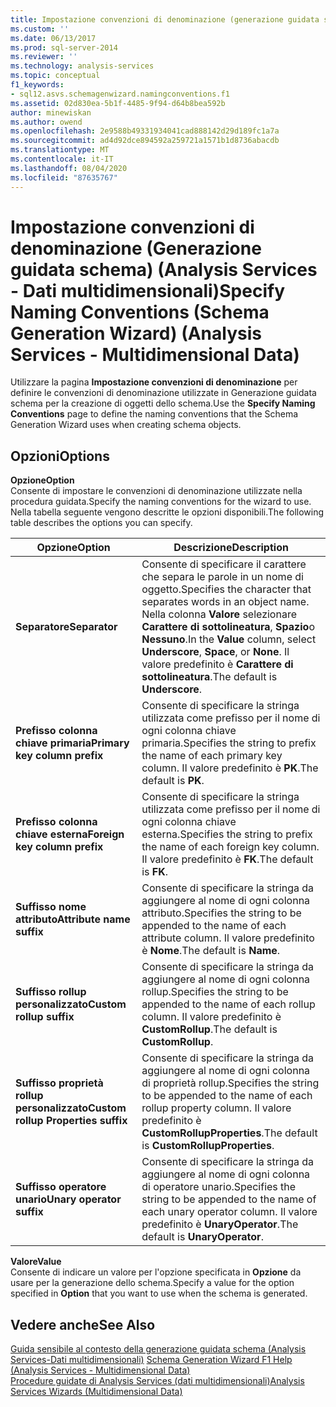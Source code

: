 ```yaml
---
title: Impostazione convenzioni di denominazione (generazione guidata schema) (Analysis Services-Dati multidimensionali) | Microsoft Docs
ms.custom: ''
ms.date: 06/13/2017
ms.prod: sql-server-2014
ms.reviewer: ''
ms.technology: analysis-services
ms.topic: conceptual
f1_keywords:
- sql12.asvs.schemagenwizard.namingconventions.f1
ms.assetid: 02d830ea-5b1f-4485-9f94-d64b8bea592b
author: minewiskan
ms.author: owend
ms.openlocfilehash: 2e9588b49331934041cad888142d29d189fc1a7a
ms.sourcegitcommit: ad4d92dce894592a259721a1571b1d8736abacdb
ms.translationtype: MT
ms.contentlocale: it-IT
ms.lasthandoff: 08/04/2020
ms.locfileid: "87635767"
---
```

# <a name="specify-naming-conventions-schema-generation-wizard-analysis-services---multidimensional-data"></a><span data-ttu-id="86586-102">Impostazione convenzioni di denominazione (Generazione guidata schema) (Analysis Services - Dati multidimensionali)</span><span class="sxs-lookup"><span data-stu-id="86586-102">Specify Naming Conventions (Schema Generation Wizard) (Analysis Services - Multidimensional Data)</span></span>
  <span data-ttu-id="86586-103">Utilizzare la pagina **Impostazione convenzioni di denominazione** per definire le convenzioni di denominazione utilizzate in Generazione guidata schema per la creazione di oggetti dello schema.</span><span class="sxs-lookup"><span data-stu-id="86586-103">Use the **Specify Naming Conventions** page to define the naming conventions that the Schema Generation Wizard uses when creating schema objects.</span></span>  
  
## <a name="options"></a><span data-ttu-id="86586-104">Opzioni</span><span class="sxs-lookup"><span data-stu-id="86586-104">Options</span></span>  
 <span data-ttu-id="86586-105">**Opzione**</span><span class="sxs-lookup"><span data-stu-id="86586-105">**Option**</span></span>  
 <span data-ttu-id="86586-106">Consente di impostare le convenzioni di denominazione utilizzate nella procedura guidata.</span><span class="sxs-lookup"><span data-stu-id="86586-106">Specify the naming conventions for the wizard to use.</span></span> <span data-ttu-id="86586-107">Nella tabella seguente vengono descritte le opzioni disponibili.</span><span class="sxs-lookup"><span data-stu-id="86586-107">The following table describes the options you can specify.</span></span>  
  
|<span data-ttu-id="86586-108">Opzione</span><span class="sxs-lookup"><span data-stu-id="86586-108">Option</span></span>|<span data-ttu-id="86586-109">Descrizione</span><span class="sxs-lookup"><span data-stu-id="86586-109">Description</span></span>|  
|------------|-----------------|  
|<span data-ttu-id="86586-110">**Separatore**</span><span class="sxs-lookup"><span data-stu-id="86586-110">**Separator**</span></span>|<span data-ttu-id="86586-111">Consente di specificare il carattere che separa le parole in un nome di oggetto.</span><span class="sxs-lookup"><span data-stu-id="86586-111">Specifies the character that separates words in an object name.</span></span> <span data-ttu-id="86586-112">Nella colonna **Valore** selezionare **Carattere di sottolineatura**, **Spazio**o **Nessuno**.</span><span class="sxs-lookup"><span data-stu-id="86586-112">In the **Value** column, select **Underscore**, **Space**, or **None**.</span></span> <span data-ttu-id="86586-113">Il valore predefinito è **Carattere di sottolineatura**.</span><span class="sxs-lookup"><span data-stu-id="86586-113">The default is **Underscore**.</span></span>|  
|<span data-ttu-id="86586-114">**Prefisso colonna chiave primaria**</span><span class="sxs-lookup"><span data-stu-id="86586-114">**Primary key column prefix**</span></span>|<span data-ttu-id="86586-115">Consente di specificare la stringa utilizzata come prefisso per il nome di ogni colonna chiave primaria.</span><span class="sxs-lookup"><span data-stu-id="86586-115">Specifies the string to prefix the name of each primary key column.</span></span> <span data-ttu-id="86586-116">Il valore predefinito è **PK**.</span><span class="sxs-lookup"><span data-stu-id="86586-116">The default is **PK**.</span></span>|  
|<span data-ttu-id="86586-117">**Prefisso colonna chiave esterna**</span><span class="sxs-lookup"><span data-stu-id="86586-117">**Foreign key column prefix**</span></span>|<span data-ttu-id="86586-118">Consente di specificare la stringa utilizzata come prefisso per il nome di ogni colonna chiave esterna.</span><span class="sxs-lookup"><span data-stu-id="86586-118">Specifies the string to prefix the name of each foreign key column.</span></span> <span data-ttu-id="86586-119">Il valore predefinito è **FK**.</span><span class="sxs-lookup"><span data-stu-id="86586-119">The default is **FK**.</span></span>|  
|<span data-ttu-id="86586-120">**Suffisso nome attributo**</span><span class="sxs-lookup"><span data-stu-id="86586-120">**Attribute name suffix**</span></span>|<span data-ttu-id="86586-121">Consente di specificare la stringa da aggiungere al nome di ogni colonna attributo.</span><span class="sxs-lookup"><span data-stu-id="86586-121">Specifies the string to be appended to the name of each attribute column.</span></span> <span data-ttu-id="86586-122">Il valore predefinito è **Nome**.</span><span class="sxs-lookup"><span data-stu-id="86586-122">The default is **Name**.</span></span>|  
|<span data-ttu-id="86586-123">**Suffisso rollup personalizzato**</span><span class="sxs-lookup"><span data-stu-id="86586-123">**Custom rollup suffix**</span></span>|<span data-ttu-id="86586-124">Consente di specificare la stringa da aggiungere al nome di ogni colonna rollup.</span><span class="sxs-lookup"><span data-stu-id="86586-124">Specifies the string to be appended to the name of each rollup column.</span></span> <span data-ttu-id="86586-125">Il valore predefinito è **CustomRollup**.</span><span class="sxs-lookup"><span data-stu-id="86586-125">The default is **CustomRollup**.</span></span>|  
|<span data-ttu-id="86586-126">**Suffisso proprietà rollup personalizzato**</span><span class="sxs-lookup"><span data-stu-id="86586-126">**Custom rollup Properties suffix**</span></span>|<span data-ttu-id="86586-127">Consente di specificare la stringa da aggiungere al nome di ogni colonna di proprietà rollup.</span><span class="sxs-lookup"><span data-stu-id="86586-127">Specifies the string to be appended to the name of each rollup property column.</span></span> <span data-ttu-id="86586-128">Il valore predefinito è **CustomRollupProperties**.</span><span class="sxs-lookup"><span data-stu-id="86586-128">The default is **CustomRollupProperties**.</span></span>|  
|<span data-ttu-id="86586-129">**Suffisso operatore unario**</span><span class="sxs-lookup"><span data-stu-id="86586-129">**Unary operator suffix**</span></span>|<span data-ttu-id="86586-130">Consente di specificare la stringa da aggiungere al nome di ogni colonna di operatore unario.</span><span class="sxs-lookup"><span data-stu-id="86586-130">Specifies the string to be appended to the name of each unary operator column.</span></span> <span data-ttu-id="86586-131">Il valore predefinito è **UnaryOperator**.</span><span class="sxs-lookup"><span data-stu-id="86586-131">The default is **UnaryOperator**.</span></span>|  
  
 <span data-ttu-id="86586-132">**Valore**</span><span class="sxs-lookup"><span data-stu-id="86586-132">**Value**</span></span>  
 <span data-ttu-id="86586-133">Consente di indicare un valore per l'opzione specificata in **Opzione** da usare per la generazione dello schema.</span><span class="sxs-lookup"><span data-stu-id="86586-133">Specify a value for the option specified in **Option** that you want to use when the schema is generated.</span></span>  
  
## <a name="see-also"></a><span data-ttu-id="86586-134">Vedere anche</span><span class="sxs-lookup"><span data-stu-id="86586-134">See Also</span></span>  
 <span data-ttu-id="86586-135">[Guida sensibile al contesto della generazione guidata schema &#40;Analysis Services-Dati multidimensionali&#41;](schema-generation-wizard-f1-help-analysis-services-multidimensional-data.md) </span><span class="sxs-lookup"><span data-stu-id="86586-135">[Schema Generation Wizard F1 Help &#40;Analysis Services - Multidimensional Data&#41;](schema-generation-wizard-f1-help-analysis-services-multidimensional-data.md) </span></span>  
 [<span data-ttu-id="86586-136">Procedure guidate di Analysis Services &#40;dati multidimensionali&#41;</span><span class="sxs-lookup"><span data-stu-id="86586-136">Analysis Services Wizards &#40;Multidimensional Data&#41;</span></span>](analysis-services-wizards-multidimensional-data.md)  
  
  
